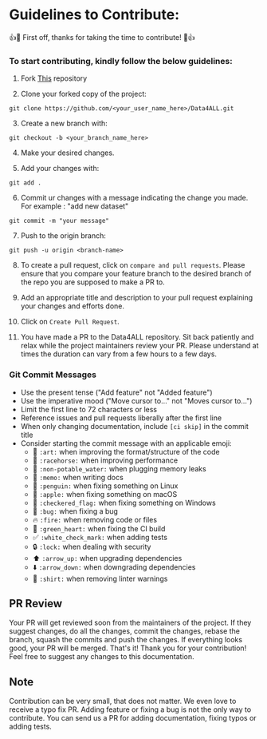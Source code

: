 # Guidelines to Contribute:

:+1::tada: First off, thanks for taking the time to contribute! :tada::+1:

### To start contributing, kindly follow the below guidelines:
  
  1. Fork [This](https://github.com/kedar-hargude/Data4ALL) repository


  2. Clone your forked copy of the project:
  ```
git clone https://github.com/<your_user_name_here>/Data4ALL.git
```

  3. Create a new branch with:
  ```
git checkout -b <your_branch_name_here>
```

  4. Make your desired changes.


  5. Add your changes with:
```
git add .
```
  6. Commit ur changes with a message indicating the change you made. For example : "add new dataset"
```
git commit -m "your message"
```

  7. Push to the origin branch:
```
git push -u origin <branch-name>
```

  8. To create a pull request, click on `compare and pull requests`. Please ensure that you compare your feature branch to the desired branch of the repo you are supposed to make a PR to.

  9. Add an appropriate title and description to your pull request explaining your changes and efforts done.

  10. Click on `Create Pull Request`.

  11. You have made a PR to the Data4ALL repository. Sit back patiently and relax while the project maintainers review your PR. Please understand at times the duration can vary from a few hours to a few days.

### Git Commit Messages

* Use the present tense ("Add feature" not "Added feature")
* Use the imperative mood ("Move cursor to..." not "Moves cursor to...")
* Limit the first line to 72 characters or less
* Reference issues and pull requests liberally after the first line
* When only changing documentation, include `[ci skip]` in the commit title
* Consider starting the commit message with an applicable emoji:
    * :art: `:art:` when improving the format/structure of the code
    * :racehorse: `:racehorse:` when improving performance
    * :non-potable_water: `:non-potable_water:` when plugging memory leaks
    * :memo: `:memo:` when writing docs
    * :penguin: `:penguin:` when fixing something on Linux
    * :apple: `:apple:` when fixing something on macOS
    * :checkered_flag: `:checkered_flag:` when fixing something on Windows
    * :bug: `:bug:` when fixing a bug
    * :fire: `:fire:` when removing code or files
    * :green_heart: `:green_heart:` when fixing the CI build
    * :white_check_mark: `:white_check_mark:` when adding tests
    * :lock: `:lock:` when dealing with security
    * :arrow_up: `:arrow_up:` when upgrading dependencies
    * :arrow_down: `:arrow_down:` when downgrading dependencies
    * :shirt: `:shirt:` when removing linter warnings
  
## PR Review
Your PR will get reviewed soon from the maintainers of the project. If they suggest changes, do all the changes, commit the changes, rebase the branch, squash the commits and push the changes. If everything looks good, your PR will be merged. That's it! Thank you for your contribution! Feel free to suggest any changes to this documentation.

## Note
Contribution can be very small, that does not matter. We even love to receive a typo fix PR. Adding feature or fixing a bug is not the only way to contribute. You can send us a PR for adding documentation, fixing typos or adding tests.
